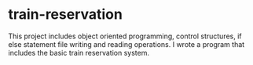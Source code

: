 ﻿# train-reservation
 This project includes object oriented programming, control structures, if else statement file writing and reading operations.
 I wrote a program that includes the basic train reservation system.
